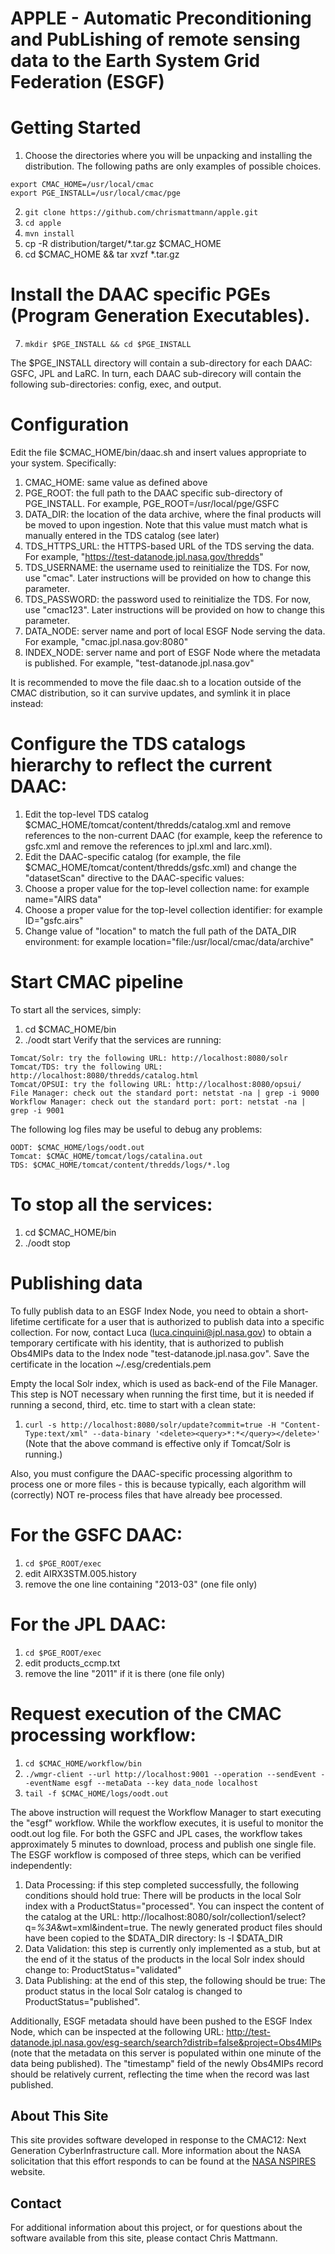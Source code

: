 APPLE - Automatic Preconditioning and PubLishing of remote sensing data to the Earth System Grid Federation (ESGF)
=====

# Getting Started 

1. Choose the directories where you will be unpacking and installing the distribution. The following paths are only examples of possible choices.

```
export CMAC_HOME=/usr/local/cmac
export PGE_INSTALL=/usr/local/cmac/pge
```

2. `git clone https://github.com/chrismattmann/apple.git`
3. `cd apple`
4. `mvn install`
5. cp -R distribution/target/*.tar.gz $CMAC_HOME
6. cd $CMAC_HOME && tar xvzf *.tar.gz

# Install the DAAC specific PGEs (Program Generation Executables).

7. `mkdir $PGE_INSTALL && cd $PGE_INSTALL`

The $PGE_INSTALL directory will contain a sub-directory for each DAAC: GSFC, JPL and LaRC. In turn, each DAAC sub-direcory will contain the following sub-directories: config, exec, and output.

# Configuration

Edit the file $CMAC_HOME/bin/daac.sh and insert values appropriate to your system. Specifically:

1. CMAC_HOME: same value as defined above 
2. PGE_ROOT: the full path to the DAAC specific sub-directory of PGE_INSTALL. For example, PGE_ROOT=/usr/local/pge/GSFC
3. DATA_DIR: the location of the data archive, where the final products will be moved to upon ingestion. Note that this value must match what is manually entered in the TDS catalog (see later)
4. TDS_HTTPS_URL: the HTTPS-based URL of the TDS serving the data. For example, "https://test-datanode.jpl.nasa.gov/thredds"
5. TDS_USERNAME: the username used to reinitialize the TDS. For now, use "cmac". Later instructions will be provided on how to change this parameter.
6. TDS_PASSWORD: the password used to reinitialize the TDS. For now, use "cmac123". Later instructions will be provided on how to change this parameter.
7. DATA_NODE: server name and port of local ESGF Node serving the data. For example, "cmac.jpl.nasa.gov:8080"
8. INDEX_NODE: server name and port of ESGF Node where the metadata is published. For example, "test-datanode.jpl.nasa.gov"

It is recommended to move the file daac.sh to a location outside of the CMAC distribution, so it can survive updates, and symlink it in place instead:

# Configure the TDS catalogs hierarchy to reflect the current DAAC:

1. Edit the top-level TDS catalog $CMAC_HOME/tomcat/content/thredds/catalog.xml and remove references to the non-current DAAC (for example, keep the reference to gsfc.xml and remove the references to jpl.xml and larc.xml).
2. Edit the DAAC-specific catalog (for example, the file $CMAC_HOME/tomcat/content/thredds/gsfc.xml) and change the "datasetScan" directive to the DAAC-specific values:
3. Choose a proper value for the top-level collection name: for example name="AIRS data"
4. Choose a proper value for the top-level collection identifier: for example ID="gsfc.airs"
5. Change value of "location" to match the full path of the DATA_DIR environment: for example location="file:/usr/local/cmac/data/archive"

# Start CMAC pipeline
To start all the services, simply:

1. cd $CMAC_HOME/bin
2. ./oodt start
Verify that the services are running:

```
Tomcat/Solr: try the following URL: http://localhost:8080/solr
Tomcat/TDS: try the following URL: http://localhost:8080/thredds/catalog.html
Tomcat/OPSUI: try the following URL: http://localhost:8080/opsui/
File Manager: check out the standard port: netstat -na | grep -i 9000
Workflow Manager: check out the standard port: port: netstat -na | grep -i 9001
```

The following log files may be useful to debug any problems:
```
OODT: $CMAC_HOME/logs/oodt.out
Tomcat: $CMAC_HOME/tomcat/logs/catalina.out
TDS: $CMAC_HOME/tomcat/content/thredds/logs/*.log
```

# To stop all the services:
1. cd $CMAC_HOME/bin
2. ./oodt stop

# Publishing data
To fully publish data to an ESGF Index Node, you need to obtain a short-lifetime certificate for a user that is authorized to publish data into a specific collection. For now, contact Luca (luca.cinquini@jpl.nasa.gov) to obtain a temporary certificate with his identity, that is authorized to publish Obs4MIPs data to the Index node "test-datanode.jpl.nasa.gov". Save the certificate in the location ~/.esg/credentials.pem

Empty the local Solr index, which is used as back-end of the File Manager. This step is NOT necessary when running the first time, but it is needed if running a second, third, etc. time to start with a clean state:

1. `curl -s http://localhost:8080/solr/update?commit=true -H "Content-Type:text/xml" --data-binary '<delete><query>*:*</query></delete>'`
 (Note that the above command is effective only if Tomcat/Solr is running.)

Also, you must configure the DAAC-specific processing algorithm to process one or more files - this is because typically, each algorithm will (correctly) NOT re-process files that have already bee processed.

# For the GSFC DAAC:
1. `cd $PGE_ROOT/exec`
2. edit AIRX3STM.005.history
3. remove the one line containing "2013-03" (one file only)

# For the JPL DAAC:
1. `cd $PGE_ROOT/exec`
2. edit products_ccmp.txt
3. remove the line "2011" if it is there (one file only)

# Request execution of the CMAC processing workflow:
1. `cd $CMAC_HOME/workflow/bin`
2. `./wmgr-client --url http://localhost:9001 --operation --sendEvent --eventName esgf --metaData --key data_node localhost`
3. `tail -f $CMAC_HOME/logs/oodt.out`

The above instruction will request the Workflow Manager to start executing the "esgf" workflow. While the workflow executes, it is useful to monitor the oodt.out log file. For both the GSFC and JPL cases, the workflow takes approximately 5 minutes to download, process and publish one single file.
The ESGF workflow is composed of three steps, which can be verified independently:

1. Data Processing: if this step completed successfully, the following conditions should hold true:
There will be products in the local Solr index with a ProductStatus="processed". You can inspect the content of the catalog at the URL: http://localhost:8080/solr/collection1/select?q=*%3A*&wt=xml&indent=true. 
The newly generated product files should have been copied to the $DATA_DIR directory: ls -l $DATA_DIR
2. Data Validation: this step is currently only implemented as a stub, but at the end of it the status of the products in the local Solr index should change to: ProductStatus="validated"
3. Data Publishing: at the end of this step, the following should be true:
The product status in the local Solr catalog is changed to ProductStatus="published". 

Additionally, ESGF metadata should have been pushed to the ESGF Index Node, which can be inspected at the following URL: http://test-datanode.jpl.nasa.gov/esg-search/search?distrib=false&project=Obs4MIPs (note that the metadata on this server is populated within one minute of the data being published). The "timestamp" field of the newly Obs4MIPs record should be relatively current, reflecting the time when the record was last published.
 

## About This Site

This site provides software developed in response to the CMAC12: Next Generation CyberInfrastructure call. More information about the NASA solicitation that this effort responds to can be found at the
[NASA NSPIRES](http://nspires.nasaprs.com/external/solicitations/summary.do?method=init&solId=%7B074C12AB-FE57-8247-AC16-D620E429359F%7D&path=open) website.

## Contact

For additional information about this project, or for questions about the software available from this site, please contact Chris Mattmann.
